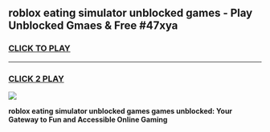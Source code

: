 
## roblox eating simulator unblocked games - Play Unblocked Gmaes & Free #47xya
<h3>
<a href="https://news.freeplayer.one?title=roblox_eating_simulator_unblocked_games&ref=03M">CLICK TO PLAY</a></h3>
<hr>

<h3>
<a href="https://news.freeplayer.one?title=roblox_eating_simulator_unblocked_games&ref=03M">CLICK 2 PLAY</a>
  
</h3>

<a href="https://news.freeplayer.one?title=roblox_eating_simulator_unblocked_games&ref=03M"><img src="https://clearcache.store/games.png"></a>


**roblox eating simulator unblocked games games unblocked: Your Gateway to Fun and Accessible Online Gaming**
